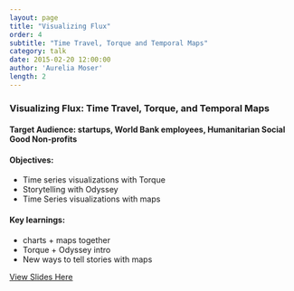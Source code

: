 ```yaml
---
layout: page
title: "Visualizing Flux"
order: 4
subtitle: "Time Travel, Torque and Temporal Maps"
category: talk
date: 2015-02-20 12:00:00
author: 'Aurelia Moser'
length: 2
---
```


### Visualizing Flux: Time Travel, Torque, and Temporal Maps

#### Target Audience: startups, World Bank employees, Humanitarian Social Good Non-profits

#### Objectives:

* Time series visualizations with Torque
* Storytelling with Odyssey
* Time Series visualizations with maps

#### Key learnings:

* charts + maps together
* Torque + Odyssey intro
* New ways to tell stories with maps

[View Slides Here](https://docs.google.com/presentation/d/1IFvrAeUqsevdFe_ygk_MaTqxaeEIVVcUdl9Bz8EERnQ/edit?usp=sharing)

